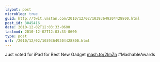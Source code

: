 ```yaml
---
layout: post
microblog: true
guid: http://twit.vmstan.com/2010/12/02/10393649204428800.html
post_id: 3045416
date: 2010-12-02T12:03:33-0600
lastmod: 2010-12-02T12:03:33-0600
type: post
url: /2010/12/02/10393649204428800.html
---
```

Just voted for iPad for Best New Gadget [mash.to/2ImZn](http://mash.to/2ImZn) #MashableAwards

